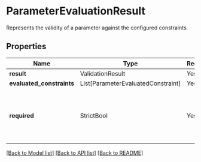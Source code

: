 # ParameterEvaluationResult

Represents the validity of a parameter against the configured constraints.

## Properties
| Name | Type | Required | Description |
| ------------ | ------------- | ------------- | ------------- |
**result** | ValidationResult | Yes |  |
**evaluated_constraints** | List[ParameterEvaluatedConstraint] | Yes |  |
**required** | StrictBool | Yes | Represents whether the parameter is a required input to the action. |


[[Back to Model list]](../../README.md#models-v2-link) [[Back to API list]](../../README.md#documentation-for-api-endpoints) [[Back to README]](../../README.md)
